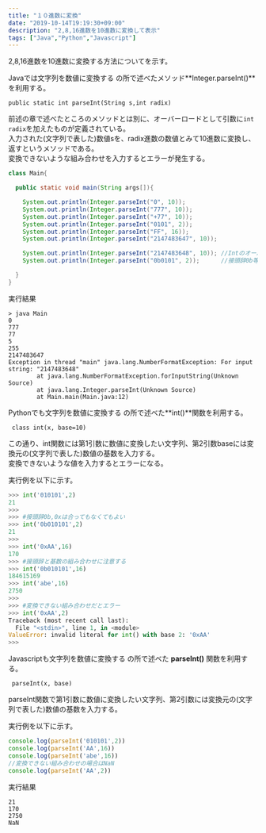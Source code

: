 ```yaml
---
title: "１０進数に変換"
date: "2019-10-14T19:19:30+09:00"
description: "2,8,16進数を10進数に変換して表示"
tags: ["Java","Python","Javascript"]
---
```


2,8,16進数を10進数に変換する方法についてを示す。  

<div class="note_content_by_programming_language" id="note_content_Java">

Javaでは文字列を数値に変換する の所で述べたメソッド**Integer.parseInt()**を利用する。  

`public static int parseInt(String s,int radix)`  

前述の章で述べたところのメソッドとは別に、オーバーロードとして引数に`int radix`を加えたものが定義されている。  
入力された(文字列で表した)数値sを、radix進数の数値とみて10進数に変換し、返すというメソッドである。  
変換できないような組み合わせを入力するとエラーが発生する。  

```java
class Main{

  public static void main(String args[]){

    System.out.println(Integer.parseInt("0", 10));
    System.out.println(Integer.parseInt("777", 10));
    System.out.println(Integer.parseInt("+77", 10));
    System.out.println(Integer.parseInt("0101", 2));
    System.out.println(Integer.parseInt("FF", 16));
    System.out.println(Integer.parseInt("2147483647", 10));

    System.out.println(Integer.parseInt("2147483648", 10)); //Intのオーバーフローなのでエラー
    System.out.println(Integer.parseInt("0b0101", 2));      //接頭辞0b等は含めなくてよい。これもエラー

  }
}
```

実行結果

```
> java Main      
0
777
77
5
255
2147483647
Exception in thread "main" java.lang.NumberFormatException: For input string: "2147483648"
        at java.lang.NumberFormatException.forInputString(Unknown Source)
        at java.lang.Integer.parseInt(Unknown Source)
        at Main.main(Main.java:12)
```

</div>
<div class="note_content_by_programming_language" id="note_content_Python">

Pythonでも文字列を数値に変換する の所で述べた**int()**関数を利用する。  

` class int(x, base=10)`  

この通り、int関数には第1引数に数値に変換したい文字列、第2引数baseには変換元の(文字列で表した)数値の基数を入力する。  
変換できないような値を入力するとエラーになる。  

実行例を以下に示す。  

```python
>>> int('010101',2) 
21
>>>
>>> #接頭辞0b,0xは合ってもなくてもよい
>>> int('0b010101',2)  
21
>>>
>>> int('0xAA',16) 
170
>>> #接頭辞と基数の組み合わせに注意する
>>> int('0b010101',16) 
184615169
>>> int('abe',16) 
2750
>>>
>>> #変換できない組み合わせだとエラー
>>> int('0xAA',2)      
Traceback (most recent call last):
  File "<stdin>", line 1, in <module>
ValueError: invalid literal for int() with base 2: '0xAA'
>>>
```

</div>
<div class="note_content_by_programming_language" id="note_content_Javascript">

Javascriptも文字列を数値に変換する の所で述べた **parseInt()** 関数を利用する。  

` parseInt(x, base)`  

parseInt関数で第1引数に数値に変換したい文字列、第2引数には変換元の(文字列で表した)数値の基数を入力する。  

実行例を以下に示す。  

```javascript
console.log(parseInt('010101',2)) 
console.log(parseInt('AA',16))
console.log(parseInt('abe',16))
//変換できない組み合わせの場合はNaN
console.log(parseInt('AA',2))
```

実行結果

```
21
170
2750
NaN
```

</div>

